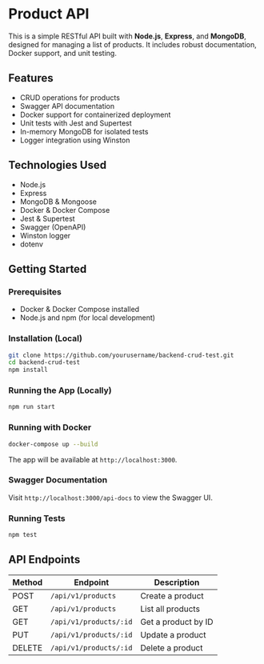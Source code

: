 # Product API

This is a simple RESTful API built with **Node.js**, **Express**, and **MongoDB**, designed for managing a list of products. It includes robust documentation, Docker support, and unit testing.

## Features

- CRUD operations for products
- Swagger API documentation
- Docker support for containerized deployment
- Unit tests with Jest and Supertest
- In-memory MongoDB for isolated tests
- Logger integration using Winston

## Technologies Used

- Node.js
- Express
- MongoDB & Mongoose
- Docker & Docker Compose
- Jest & Supertest
- Swagger (OpenAPI)
- Winston logger
- dotenv

## Getting Started

### Prerequisites

- Docker & Docker Compose installed
- Node.js and npm (for local development)

### Installation (Local)

```bash
git clone https://github.com/yourusername/backend-crud-test.git
cd backend-crud-test
npm install
```

### Running the App (Locally)

```bash
npm run start
```

### Running with Docker

```bash
docker-compose up --build
```

The app will be available at `http://localhost:3000`.

### Swagger Documentation

Visit `http://localhost:3000/api-docs` to view the Swagger UI.

### Running Tests

```bash
npm test
```

## API Endpoints

| Method | Endpoint                 | Description              |
|--------|--------------------------|--------------------------|
| POST   | `/api/v1/products`       | Create a product         |
| GET    | `/api/v1/products`       | List all products        |
| GET    | `/api/v1/products/:id`   | Get a product by ID      |
| PUT    | `/api/v1/products/:id`   | Update a product         |
| DELETE | `/api/v1/products/:id`   | Delete a product         |

